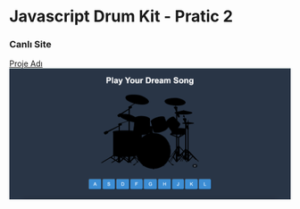# Javascript Drum Kit - Pratic 2
### Canlı Site
[Proje Adı](https://github.com/ergytalha/Patika-Week-5)
![Proje Ekran Görüntüsü](./pratic-2/img/screenshot.png)